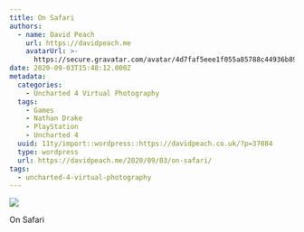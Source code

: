 ```yaml
---
title: On Safari
authors:
  - name: David Peach
    url: https://davidpeach.me
    avatarUrl: >-
      https://secure.gravatar.com/avatar/4d7faf5eee1f055a85788c44936b8995eaab6dfb004e7854ec747ccb272e91ee?s=96&d=mm&r=g
date: 2020-09-03T15:48:12.000Z
metadata:
  categories:
    - Uncharted 4 Virtual Photography
  tags:
    - Games
    - Nathan Drake
    - PlayStation
    - Uncharted 4
  uuid: 11ty/import::wordpress::https://davidpeach.co.uk/?p=37084
  type: wordpress
  url: https://davidpeach.me/2020/09/03/on-safari/
tags:
  - uncharted-4-virtual-photography
---
```

[![](/assets/Uncharted™-4_-A-Thiefs-End_202-r7k4Bojxofei.jpg)](/assets/Uncharted™-4_-A-Thiefs-End_202-r7k4Bojxofei.jpg)

On Safari